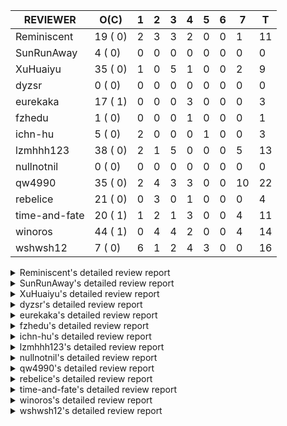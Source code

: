 |   REVIEWER    |  O(C)   | 1 | 2 | 3 | 4 | 5 | 6 | 7  | T  |
|---------------|---------|---|---|---|---|---|---|----|----|
| Reminiscent   | 19 ( 0) | 2 | 3 | 3 | 2 | 0 | 0 |  1 | 11 |
| SunRunAway    |  4 ( 0) | 0 | 0 | 0 | 0 | 0 | 0 |  0 |  0 |
| XuHuaiyu      | 35 ( 0) | 1 | 0 | 5 | 1 | 0 | 0 |  2 |  9 |
| dyzsr         |  0 ( 0) | 0 | 0 | 0 | 0 | 0 | 0 |  0 |  0 |
| eurekaka      | 17 ( 1) | 0 | 0 | 0 | 3 | 0 | 0 |  0 |  3 |
| fzhedu        |  1 ( 0) | 0 | 0 | 0 | 1 | 0 | 0 |  0 |  1 |
| ichn-hu       |  5 ( 0) | 2 | 0 | 0 | 0 | 1 | 0 |  0 |  3 |
| lzmhhh123     | 38 ( 0) | 2 | 1 | 5 | 0 | 0 | 0 |  5 | 13 |
| nullnotnil    |  0 ( 0) | 0 | 0 | 0 | 0 | 0 | 0 |  0 |  0 |
| qw4990        | 35 ( 0) | 2 | 4 | 3 | 3 | 0 | 0 | 10 | 22 |
| rebelice      | 21 ( 0) | 0 | 3 | 0 | 1 | 0 | 0 |  0 |  4 |
| time-and-fate | 20 ( 1) | 1 | 2 | 1 | 3 | 0 | 0 |  4 | 11 |
| winoros       | 44 ( 1) | 0 | 4 | 4 | 2 | 0 | 0 |  4 | 14 |
| wshwsh12      |  7 ( 0) | 6 | 1 | 2 | 4 | 3 | 0 |  0 | 16 |


<details> 
  <summary>Reminiscent's detailed review report</summary> 

## To Be Reviewed

|    REPO    |                                                                          PR                                                                           | C | LASTED |
|------------|-------------------------------------------------------------------------------------------------------------------------------------------------------|---|--------|
| tidb/26261 | [util/ranger: fix wrong range calculation of prefix index when appending ranges to point ranges (#26066)](https://github.com/pingcap/tidb/pull/26261) |   | 35d21h |
| tidb/26474 | [planner: fix the unstable unit test TestTableFromMeta (#26463)](https://github.com/pingcap/tidb/pull/26474)                                          |   | 28d16h |
| tidb/26475 | [planner: fix the unstable unit test TestTableFromMeta (#26463)](https://github.com/pingcap/tidb/pull/26475)                                          |   | 28d16h |
| tidb/26476 | [planner: fix the unstable unit test TestTableFromMeta (#26463)](https://github.com/pingcap/tidb/pull/26476)                                          |   | 28d16h |
| tidb/26491 | [planner: fix the unstable test TestOrderedResultModeOnOtherOperators (#26481)](https://github.com/pingcap/tidb/pull/26491)                           |   | 27d23h |
| tidb/26492 | [planner: fix the unstable test TestOrderedResultModeOnOtherOperators (#26481)](https://github.com/pingcap/tidb/pull/26492)                           |   | 27d23h |
| tidb/26493 | [planner: fix the unstable test TestOrderedResultModeOnOtherOperators (#26481)](https://github.com/pingcap/tidb/pull/26493)                           |   | 27d23h |
| tidb/26498 | [planner: fix the unstable unit test `TestAnalyzeIncremental` (#26460)](https://github.com/pingcap/tidb/pull/26498)                                   |   | 27d20h |
| tidb/26499 | [planner: fix the unstable unit test `TestAnalyzeIncremental` (#26460)](https://github.com/pingcap/tidb/pull/26499)                                   |   | 27d20h |
| tidb/26501 | [planner: fix the unstable unit test `TestAnalyzeIncremental` (#26460)](https://github.com/pingcap/tidb/pull/26501)                                   |   | 27d19h |
| tidb/26503 | [planner: fix goroutine leak problem in some unit tests (#26500)](https://github.com/pingcap/tidb/pull/26503)                                         |   | 27d19h |
| tidb/26733 | [statistics: fix the fomula for checking outdated stats (#26728)](https://github.com/pingcap/tidb/pull/26733)                                         |   | 21d11h |
| tidb/26734 | [statistics: fix the fomula for checking outdated stats (#26728)](https://github.com/pingcap/tidb/pull/26734)                                         |   | 21d11h |
| tidb/26735 | [statistics: fix the fomula for checking outdated stats (#26728)](https://github.com/pingcap/tidb/pull/26735)                                         |   | 21d11h |
| tidb/26851 | [planner: fix the unstable test case TestAnalyzeIncremental (#26848)](https://github.com/pingcap/tidb/pull/26851)                                     |   | 16d15h |
| tidb/26852 | [planner: fix the unstable test case TestAnalyzeIncremental (#26848)](https://github.com/pingcap/tidb/pull/26852)                                     |   | 16d15h |
| tidb/26893 | [executor: fix several analyze related unstable tests (#26875)](https://github.com/pingcap/tidb/pull/26893)                                           |   | 15d18h |
| tidb/26911 | [planner: fix the issue that UnionScan returns wrong results in dynamic mode (#26876)](https://github.com/pingcap/tidb/pull/26911)                    |   | 14d23h |
| tidb/26912 | [planner: fix the issue that UnionScan returns wrong results in dynamic mode (#26876)](https://github.com/pingcap/tidb/pull/26912)                    |   | 14d22h |


## Reviewed in Last 7 Days

|    REPO    |                                                                 PR                                                                 | C | D |   R    |
|------------|------------------------------------------------------------------------------------------------------------------------------------|---|---|--------|
| docs/6184  | [Updated sql-plan-management.md](https://github.com/pingcap/docs/pull/6184)                                                        |   | 1 | 1d22h  |
| tidb/27277 | [planner/cascades: migrate test-infra to testify ](https://github.com/pingcap/tidb/pull/27277)                                     |   | 1 | 2d6h   |
| tidb/27335 | [planner: fix some unstable prepare-cache test cases](https://github.com/pingcap/tidb/pull/27335)                                  |   | 2 | 0h     |
| tidb/27329 | [planner: fix two test cases that use the wrong collation name](https://github.com/pingcap/tidb/pull/27329)                        |   | 2 | 0h     |
| docs/6146  | [update doc for SPM](https://github.com/pingcap/docs/pull/6146)                                                                    |   | 2 | 6d20h  |
| tidb/27289 | [planner: fix the problem of using `enum like 'x%'` to build the wrong range (#27267)](https://github.com/pingcap/tidb/pull/27289) |   | 3 | 0h     |
| tidb/27252 | [planner: fix error when window function is used in view definition (#25930)](https://github.com/pingcap/tidb/pull/27252)          |   | 3 | 21h    |
| tidb/27267 | [planner: fix the problem of using `enum like 'x%'` to build the wrong range](https://github.com/pingcap/tidb/pull/27267)          |   | 3 | 8h     |
| tidb/27221 | [util/ranger: test data is setup/teardown logic](https://github.com/pingcap/tidb/pull/27221)                                       |   | 4 | 2d0h   |
| tidb/27099 | [planner: support expression index for view](https://github.com/pingcap/tidb/pull/27099)                                           |   | 4 | 5d1h   |
| tidb/25930 | [planner: fix error when window function is used in view definition](https://github.com/pingcap/tidb/pull/25930)                   |   | 7 | 39d16h |


</details> 


<details> 
  <summary>SunRunAway's detailed review report</summary> 

## To Be Reviewed

|    REPO    |                                                       PR                                                       | C | LASTED  |
|------------|----------------------------------------------------------------------------------------------------------------|---|---------|
| tidb/19807 | [executor: parallel evaluation for hash aggregate distinct](https://github.com/pingcap/tidb/pull/19807)        |   | 349d10h |
| tidb/21834 | [planner: enhanced index range calculation plan](https://github.com/pingcap/tidb/pull/21834)                   |   | 246d18h |
| tidb/21956 | [planner/preprocessor: disallow into-outfile clause in some place](https://github.com/pingcap/tidb/pull/21956) |   | 239d23h |
| tidb/25385 | [executor: global kill 32bits (local connID part)](https://github.com/pingcap/tidb/pull/25385)                 |   | 67d10h  |


## Reviewed in Last 7 Days

| REPO | PR | C | D | R |
|------|----|---|---|---|


</details> 


<details> 
  <summary>XuHuaiyu's detailed review report</summary> 

## To Be Reviewed

|     REPO     |                                                                                          PR                                                                                          | C | LASTED  |
|--------------|--------------------------------------------------------------------------------------------------------------------------------------------------------------------------------------|---|---------|
| docs-cn/5561 | [Add sql optimization-related docs to toc](https://github.com/pingcap/docs-cn/pull/5561)                                                                                             |   | 178d15h |
| docs-cn/6716 | [sysvar: add doc for tidb-restricted-read-only](https://github.com/pingcap/docs-cn/pull/6716)                                                                                        |   | 28d18h  |
| tidb/21401   | [expression: incompatibility with MySQL for ADDTIME()](https://github.com/pingcap/tidb/pull/21401)                                                                                   |   | 262d11h |
| docs-cn/6757 | [Remove two deprecated flags](https://github.com/pingcap/docs-cn/pull/6757)                                                                                                          |   | 21d19h  |
| tidb/26364   | [planner: unify the terms NDV and cardinality in the optimizer (#26345)](https://github.com/pingcap/tidb/pull/26364)                                                                 |   | 30d22h  |
| tidb/26566   | [expression, executor: fix type infer for greatest/leastest(datetime) (#26533)](https://github.com/pingcap/tidb/pull/26566)                                                          |   | 24d17h  |
| tidb/26671   | [expression: Fix wrong charset and collation for case when function (#26663)](https://github.com/pingcap/tidb/pull/26671)                                                            |   | 23d10h  |
| tidb/26672   | [expression: Fix wrong charset and collation for case when function (#26663)](https://github.com/pingcap/tidb/pull/26672)                                                            |   | 23d10h  |
| tidb/26673   | [expression: Fix wrong charset and collation for case when function (#26663)](https://github.com/pingcap/tidb/pull/26673)                                                            |   | 23d10h  |
| tidb/26707   | [statistics: trigger auto-analyze based on histogram row count (#24382)](https://github.com/pingcap/tidb/pull/26707)                                                                 |   | 22d16h  |
| tidb/26724   | [expression: fix float64 overflow check in plus/minus real function (#24179)](https://github.com/pingcap/tidb/pull/26724)                                                            |   | 21d18h  |
| tidb/26725   | [expression: fix float64 overflow check in plus/minus real function (#24179)](https://github.com/pingcap/tidb/pull/26725)                                                            |   | 21d18h  |
| tidb/26893   | [executor: fix several analyze related unstable tests (#26875)](https://github.com/pingcap/tidb/pull/26893)                                                                          |   | 15d18h  |
| tidb/26911   | [planner: fix the issue that UnionScan returns wrong results in dynamic mode (#26876)](https://github.com/pingcap/tidb/pull/26911)                                                   |   | 14d23h  |
| tidb/26912   | [planner: fix the issue that UnionScan returns wrong results in dynamic mode (#26876)](https://github.com/pingcap/tidb/pull/26912)                                                   |   | 14d22h  |
| tidb/26925   | [expression: Push down ADDDATE(), DATE_ADD() on String, Real types (#26441)](https://github.com/pingcap/tidb/pull/26925)                                                             |   | 14d18h  |
| tidb/26961   | [expression: Add missing pbcode for functions `InetAton/InetNtoa/Inet6Aton/Inet6Ntoa/IsIPv4/IsIPv4Compat/IsIPv4Mapped/IsIPv6`. (#26939)](https://github.com/pingcap/tidb/pull/26961) |   | 13d18h  |
| tidb/26995   | [expression/expression: add pushdown functions (#26786)](https://github.com/pingcap/tidb/pull/26995)                                                                                 |   | 11d12h  |
| tidb/27080   | [executor: change the time record way of IndexLookUp executor](https://github.com/pingcap/tidb/pull/27080)                                                                           |   | 9d15h   |
| tidb/27110   | [executor: fix unexpected behavior when casting invalid string to date (#26784)](https://github.com/pingcap/tidb/pull/27110)                                                         |   | 8d18h   |
| tidb/27112   | [executor: fix unexpected behavior when casting invalid string to date (#26784)](https://github.com/pingcap/tidb/pull/27112)                                                         |   | 8d18h   |
| tidb/27128   | [expression: round function for int should use round half up rule](https://github.com/pingcap/tidb/pull/27128)                                                                       |   | 8d13h   |
| tidb/27195   | [expression: do not derive filters containing null sensitive functions from outer join (#27067)](https://github.com/pingcap/tidb/pull/27195)                                         |   | 6d19h   |
| tidb/27254   | [planner: fix expression rewrite makes between expr infers wrong collation.](https://github.com/pingcap/tidb/pull/27254)                                                             |   | 3d16h   |
| tidb/27258   | [planner: fix wrong selection push down when having above agg (#27021)](https://github.com/pingcap/tidb/pull/27258)                                                                  |   | 3d13h   |
| tidb/27282   | [planner: add missing column for Apply convert to Join (#27246)](https://github.com/pingcap/tidb/pull/27282)                                                                         |   | 2d22h   |
| tidb/27283   | [planner: add missing column for Apply convert to Join (#27246)](https://github.com/pingcap/tidb/pull/27283)                                                                         |   | 2d22h   |
| tidb/27284   | [planner: add missing column for Apply convert to Join (#27246)](https://github.com/pingcap/tidb/pull/27284)                                                                         |   | 2d22h   |
| tidb/27293   | [planner: generate tableDual when partition pruning failed (#26894)](https://github.com/pingcap/tidb/pull/27293)                                                                     |   | 2d19h   |
| tidb/27315   | [go.mod: update parser to fix the parse error for subquery (#25647)](https://github.com/pingcap/tidb/pull/27315)                                                                     |   | 2d13h   |
| tidb/27368   | [expression: fix extract bug when argument is a negative duration (#27318)](https://github.com/pingcap/tidb/pull/27368)                                                              |   | 20h     |
| tidb/27378   | [distsql: fix goroutine/memory leak for streaming when query is cancelled (#27354)](https://github.com/pingcap/tidb/pull/27378)                                                      |   | 18h     |
| tidb/27379   | [distsql: fix goroutine/memory leak for streaming when query is cancelled (#27354)](https://github.com/pingcap/tidb/pull/27379)                                                      |   | 18h     |
| tidb/27380   | [distsql: fix goroutine/memory leak for streaming when query is cancelled (#27354)](https://github.com/pingcap/tidb/pull/27380)                                                      |   | 18h     |
| tidb/27381   | [distsql: fix goroutine/memory leak for streaming when query is cancelled (#27354)](https://github.com/pingcap/tidb/pull/27381)                                                      |   | 18h     |


## Reviewed in Last 7 Days

|       REPO        |                                                            PR                                                             | C | D |   R    |
|-------------------|---------------------------------------------------------------------------------------------------------------------------|---|---|--------|
| tidb/27354        | [distsql: fix goroutine/memory leak for streaming when query is cancelled](https://github.com/pingcap/tidb/pull/27354)    |   | 1 | 14h    |
| tidb/27285        | [planner: add missing column for Apply convert to Join (#27246)](https://github.com/pingcap/tidb/pull/27285)              |   | 3 | 4h     |
| tidb/27252        | [planner: fix error when window function is used in view definition (#25930)](https://github.com/pingcap/tidb/pull/27252) |   | 3 | 22h    |
| tidb/27136        | [executor: fix wrong logic of pipelined window function (#26974)](https://github.com/pingcap/tidb/pull/27136)             |   | 3 | 5d1h   |
| tidb/27137        | [executor: fix wrong logic of pipelined window function (#26974)](https://github.com/pingcap/tidb/pull/27137)             |   | 3 | 5d1h   |
| tidb/27246        | [planner: add missing column for Apply convert to Join](https://github.com/pingcap/tidb/pull/27246)                       |   | 3 | 19h    |
| tidb/25930        | [planner: fix error when window function is used in view definition](https://github.com/pingcap/tidb/pull/25930)          |   | 4 | 42d16h |
| tidb-dev-guide/76 | [understanding-tidb: restructure toc](https://github.com/pingcap/tidb-dev-guide/pull/76)                                  |   | 7 | 2d18h  |
| docs-cn/6819      | [Add information of hashAgg for memory control](https://github.com/pingcap/docs-cn/pull/6819)                             |   | 7 | 7d0h   |


</details> 


<details> 
  <summary>dyzsr's detailed review report</summary> 

## To Be Reviewed

| REPO | PR | C | LASTED |
|------|----|---|--------|


## Reviewed in Last 7 Days

| REPO | PR | C | D | R |
|------|----|---|---|---|


</details> 


<details> 
  <summary>eurekaka's detailed review report</summary> 

## To Be Reviewed

|    REPO    |                                                                         PR                                                                         | C | LASTED  |
|------------|----------------------------------------------------------------------------------------------------------------------------------------------------|---|---------|
| tidb/22416 | [core: fix subQuery at projection in only_full_group](https://github.com/pingcap/tidb/pull/22416)                                                  | Y | 215d11h |
| tidb/23316 | [planner: Fix rebuild range for prepared plan](https://github.com/pingcap/tidb/pull/23316)                                                         |   | 157d17h |
| tidb/23373 | [executor: fix get var expr when session var is hex literal (#23241)](https://github.com/pingcap/tidb/pull/23373)                                  |   | 155d19h |
| tidb/24061 | [statistics: fix some potential panic in statistics (#23988)](https://github.com/pingcap/tidb/pull/24061)                                          |   | 126d12h |
| tidb/24556 | [planner: add MergeAdjacentWindow rule for cascades](https://github.com/pingcap/tidb/pull/24556)                                                   |   | 100d10h |
| tidb/25845 | [planner,executor: fix 'select ...(join on partition table) for update' panic (#21148)](https://github.com/pingcap/tidb/pull/25845)                |   | 50d19h  |
| tidb/26098 | [executor, planner: add support for SQL_CALC_FOUND_ROWS](https://github.com/pingcap/tidb/pull/26098)                                               |   | 40d23h  |
| tidb/26658 | [planner: fix CTE bug when MergeJoin is used (#25514)](https://github.com/pingcap/tidb/pull/26658)                                                 |   | 23d15h  |
| tidb/26734 | [statistics: fix the fomula for checking outdated stats (#26728)](https://github.com/pingcap/tidb/pull/26734)                                      |   | 21d11h  |
| tidb/26963 | [ddl: tidb panic while query hash partition table with is null condition (#23849)](https://github.com/pingcap/tidb/pull/26963)                     |   | 13d16h  |
| tidb/27099 | [planner: support expression index for view](https://github.com/pingcap/tidb/pull/27099)                                                           |   | 8d19h   |
| tidb/27254 | [planner: fix expression rewrite makes between expr infers wrong collation.](https://github.com/pingcap/tidb/pull/27254)                           |   | 3d16h   |
| tidb/27299 | [statistics: fix "data too long" error when dumping stats from table with new collation data (#27033)](https://github.com/pingcap/tidb/pull/27299) |   | 2d18h   |
| tidb/27300 | [statistics: fix "data too long" error when dumping stats from table with new collation data (#27033)](https://github.com/pingcap/tidb/pull/27300) |   | 2d18h   |
| tidb/27301 | [statistics: fix "data too long" error when dumping stats from table with new collation data (#27033)](https://github.com/pingcap/tidb/pull/27301) |   | 2d18h   |
| tidb/27302 | [statistics: fix "data too long" error when dumping stats from table with new collation data (#27033)](https://github.com/pingcap/tidb/pull/27302) |   | 2d18h   |
| tidb/27308 | [statistics: fix a error check to prevent nil dereference (#27295)](https://github.com/pingcap/tidb/pull/27308)                                    |   | 2d17h   |


## Reviewed in Last 7 Days

|        REPO         |                                                                    PR                                                                     | C | D |   R   |
|---------------------|-------------------------------------------------------------------------------------------------------------------------------------------|---|---|-------|
| tidb/27033          | [statistics: fix "data too long" error when dumping stats from table with new collation data](https://github.com/pingcap/tidb/pull/27033) |   | 4 | 6d22h |
| docs-cn/6866        | [spm: add upgrade checklist for SPM](https://github.com/pingcap/docs-cn/pull/6866)                                                        |   | 4 | 3h    |
| automated-tests/808 | [add more concurrent test cases for SPM](https://github.com/pingcap/automated-tests/pull/808)                                             |   | 4 | 5d20h |


</details> 


<details> 
  <summary>fzhedu's detailed review report</summary> 

## To Be Reviewed

|    REPO    |                                           PR                                           | C | LASTED |
|------------|----------------------------------------------------------------------------------------|---|--------|
| tidb/27029 | [planner: add projection pushdown to tikv](https://github.com/pingcap/tidb/pull/27029) |   | 10d16h |


## Reviewed in Last 7 Days

|   REPO    |                                                    PR                                                    | C | D | R  |
|-----------|----------------------------------------------------------------------------------------------------------|---|---|----|
| tics/2695 | [Fix bug that try to use collator to sort on constant column](https://github.com/pingcap/tics/pull/2695) |   | 4 | 0h |


</details> 


<details> 
  <summary>ichn-hu's detailed review report</summary> 

## To Be Reviewed

|    REPO    |                                                           PR                                                           | C | LASTED  |
|------------|------------------------------------------------------------------------------------------------------------------------|---|---------|
| tidb/20903 | [planner: fix confused and unnecessary double-projection in plans.](https://github.com/pingcap/tidb/pull/20903)        |   | 286d17h |
| tidb/22631 | [executor: refine window processor](https://github.com/pingcap/tidb/pull/22631)                                        |   | 200d22h |
| tidb/26000 | [expression: fix incompatible last_day func behavior in sql mode (#25953)](https://github.com/pingcap/tidb/pull/26000) |   | 44d15h  |
| tidb/27119 | [executor: fix json_objectagg() on varbinary type](https://github.com/pingcap/tidb/pull/27119)                         |   | 8d16h   |
| tidb/27122 | [expression: Fix wrong way to check for overflow](https://github.com/pingcap/tidb/pull/27122)                          |   | 8d14h   |


## Reviewed in Last 7 Days

|    REPO    |                                                  PR                                                   | C | D |  R   |
|------------|-------------------------------------------------------------------------------------------------------|---|---|------|
| tidb/27244 | [expression: fix wrong result for date add sub](https://github.com/pingcap/tidb/pull/27244)           |   | 1 | 3d2h |
| tidb/27360 | [expression: support pushing function `ROUND` to TiFlash](https://github.com/pingcap/tidb/pull/27360) |   | 1 | 5h   |
| tidb/27226 | [server: replace `ioutil.TempDir` by `os.MkdirTemp`](https://github.com/pingcap/tidb/pull/27226)      |   | 5 | 10h  |


</details> 


<details> 
  <summary>lzmhhh123's detailed review report</summary> 

## To Be Reviewed

|     REPO     |                                                                                          PR                                                                                          | C | LASTED  |
|--------------|--------------------------------------------------------------------------------------------------------------------------------------------------------------------------------------|---|---------|
| tidb/22631   | [executor: refine window processor](https://github.com/pingcap/tidb/pull/22631)                                                                                                      |   | 200d22h |
| docs-cn/6861 | [Add description about table name/alias specifying for read_from_storage hint](https://github.com/pingcap/docs-cn/pull/6861)                                                         |   | 6d13h   |
| docs/6164    | [Add description about table name/alias specifying for read_from_storage hint](https://github.com/pingcap/docs/pull/6164)                                                            |   | 6d13h   |
| tikv/10616   | [copr: fix Max/Min bug when comparing signed and unsigned int64 (#10167)](https://github.com/tikv/tikv/pull/10616)                                                                   |   | 27d21h  |
| tidb/24778   | [expression: Push down group concat to TiFlash](https://github.com/pingcap/tidb/pull/24778)                                                                                          |   | 91d22h  |
| tikv/10617   | [copr: fix Max/Min bug when comparing signed and unsigned int64 (#10167)](https://github.com/tikv/tikv/pull/10617)                                                                   |   | 27d21h  |
| tidb/26005   | [expression: fix cast string like '.1a1' to decimal has no warnings information](https://github.com/pingcap/tidb/pull/26005)                                                         |   | 44d13h  |
| tidb/26152   | [types: year function can't handle some date string](https://github.com/pingcap/tidb/pull/26152)                                                                                     |   | 38d14h  |
| tidb/26343   | [metrics: fix copr-cache metrics (#26339)](https://github.com/pingcap/tidb/pull/26343)                                                                                               |   | 31d17h  |
| tidb/26455   | [util: fix range building for binary literal (#23699)](https://github.com/pingcap/tidb/pull/26455)                                                                                   |   | 28d20h  |
| tidb/26501   | [planner: fix the unstable unit test `TestAnalyzeIncremental` (#26460)](https://github.com/pingcap/tidb/pull/26501)                                                                  |   | 27d19h  |
| tidb/26673   | [expression: Fix wrong charset and collation for case when function (#26663)](https://github.com/pingcap/tidb/pull/26673)                                                            |   | 23d10h  |
| tidb/26724   | [expression: fix float64 overflow check in plus/minus real function (#24179)](https://github.com/pingcap/tidb/pull/26724)                                                            |   | 21d18h  |
| tidb/26725   | [expression: fix float64 overflow check in plus/minus real function (#24179)](https://github.com/pingcap/tidb/pull/26725)                                                            |   | 21d18h  |
| tidb/26735   | [statistics: fix the fomula for checking outdated stats (#26728)](https://github.com/pingcap/tidb/pull/26735)                                                                        |   | 21d11h  |
| tidb/26852   | [planner: fix the unstable test case TestAnalyzeIncremental (#26848)](https://github.com/pingcap/tidb/pull/26852)                                                                    |   | 16d15h  |
| tidb/26888   | [types: fix inaccurate return type of plus between bit and int](https://github.com/pingcap/tidb/pull/26888)                                                                          |   | 15d19h  |
| tidb/26904   | [executor: make NO_ZERO_IN_DATE affect the default values (#26828)](https://github.com/pingcap/tidb/pull/26904)                                                                      |   | 15d6h   |
| tidb/26918   | [expression: Support mathematical functions pushdown to tiflash (#25596)](https://github.com/pingcap/tidb/pull/26918)                                                                |   | 14d19h  |
| tidb/26919   | [expression: Support mathematical functions pushdown to tiflash (#25596)](https://github.com/pingcap/tidb/pull/26919)                                                                |   | 14d19h  |
| tidb/26924   | [expression: Push down ADDDATE(), DATE_ADD() on String, Real types (#26441)](https://github.com/pingcap/tidb/pull/26924)                                                             |   | 14d18h  |
| tidb/26960   | [expression: Add missing pbcode for functions `InetAton/InetNtoa/Inet6Aton/Inet6Ntoa/IsIPv4/IsIPv4Compat/IsIPv4Mapped/IsIPv6`. (#26939)](https://github.com/pingcap/tidb/pull/26960) |   | 13d18h  |
| tidb/26967   | [planner: add missing distinct flag for Apply convert to join (#26959)](https://github.com/pingcap/tidb/pull/26967)                                                                  |   | 13d15h  |
| tidb/26968   | [planner: add missing distinct flag for Apply convert to join (#26959)](https://github.com/pingcap/tidb/pull/26968)                                                                  |   | 13d15h  |
| tidb/26969   | [planner: add missing distinct flag for Apply convert to join (#26959)](https://github.com/pingcap/tidb/pull/26969)                                                                  |   | 13d15h  |
| tidb/27022   | [planner: fix column count mismatch error when push down Agg to UnionExec.](https://github.com/pingcap/tidb/pull/27022)                                                              |   | 10d18h  |
| tidb/27062   | [planner: fix bug when unfolding wildcard in view definiton (#25226)](https://github.com/pingcap/tidb/pull/27062)                                                                    |   | 9d19h   |
| tidb/27063   | [planner: fix bug when unfolding wildcard in view definiton (#25226)](https://github.com/pingcap/tidb/pull/27063)                                                                    |   | 9d19h   |
| tidb/27110   | [executor: fix unexpected behavior when casting invalid string to date (#26784)](https://github.com/pingcap/tidb/pull/27110)                                                         |   | 8d18h   |
| tidb/27194   | [expression: do not derive filters containing null sensitive functions from outer join (#27067)](https://github.com/pingcap/tidb/pull/27194)                                         |   | 6d19h   |
| tidb/27212   | [planner: fix wrong charset about union result of date type and int](https://github.com/pingcap/tidb/pull/27212)                                                                     |   | 6d14h   |
| tidb/27258   | [planner: fix wrong selection push down when having above agg (#27021)](https://github.com/pingcap/tidb/pull/27258)                                                                  |   | 3d13h   |
| tidb/27282   | [planner: add missing column for Apply convert to Join (#27246)](https://github.com/pingcap/tidb/pull/27282)                                                                         |   | 2d22h   |
| tidb/27283   | [planner: add missing column for Apply convert to Join (#27246)](https://github.com/pingcap/tidb/pull/27283)                                                                         |   | 2d22h   |
| tidb/27284   | [planner: add missing column for Apply convert to Join (#27246)](https://github.com/pingcap/tidb/pull/27284)                                                                         |   | 2d22h   |
| tidb/27301   | [statistics: fix "data too long" error when dumping stats from table with new collation data (#27033)](https://github.com/pingcap/tidb/pull/27301)                                   |   | 2d18h   |
| tidb/27316   | [go.mod: update parser to fix the parse error for subquery (#25647)](https://github.com/pingcap/tidb/pull/27316)                                                                     |   | 2d13h   |
| tidb/27367   | [expression: fix extract bug when argument is a negative duration (#27318)](https://github.com/pingcap/tidb/pull/27367)                                                              |   | 20h     |


## Reviewed in Last 7 Days

|    REPO     |                                                                            PR                                                                             | C | D |  R   |
|-------------|-----------------------------------------------------------------------------------------------------------------------------------------------------------|---|---|------|
| tidb/27382  | [*: update parser to fix IT](https://github.com/pingcap/tidb/pull/27382)                                                                                  |   | 1 | 2h   |
| parser/1317 | [fix select field again](https://github.com/pingcap/parser/pull/1317)                                                                                     |   | 1 | 0h   |
| parser/1311 | [fix sel field](https://github.com/pingcap/parser/pull/1311)                                                                                              |   | 2 | 0h   |
| tidb/27317  | [go.mod: update parser to fix the parse error for subquery (#25647)](https://github.com/pingcap/tidb/pull/27317)                                          |   | 3 | 1h   |
| tidb/27285  | [planner: add missing column for Apply convert to Join (#27246)](https://github.com/pingcap/tidb/pull/27285)                                              |   | 3 | 4h   |
| tidb/27136  | [executor: fix wrong logic of pipelined window function (#26974)](https://github.com/pingcap/tidb/pull/27136)                                             |   | 3 | 5d1h |
| tidb/27137  | [executor: fix wrong logic of pipelined window function (#26974)](https://github.com/pingcap/tidb/pull/27137)                                             |   | 3 | 5d1h |
| tidb/27246  | [planner: add missing column for Apply convert to Join](https://github.com/pingcap/tidb/pull/27246)                                                       |   | 3 | 19h  |
| tidb/27204  | [planner: Fix the problem that `PlanBuilder.buildWindowFunctions` may change sub operator's schema. (#27176)](https://github.com/pingcap/tidb/pull/27204) |   | 7 | 0h   |
| tidb/27203  | [planner: Fix the problem that `PlanBuilder.buildWindowFunctions` may change sub operator's schema. (#27176)](https://github.com/pingcap/tidb/pull/27203) |   | 7 | 0h   |
| tidb/27202  | [planner: Fix the problem that `PlanBuilder.buildWindowFunctions` may change sub operator's schema. (#27176)](https://github.com/pingcap/tidb/pull/27202) |   | 7 | 0h   |
| tidb/27201  | [planner: Fix the problem that `PlanBuilder.buildWindowFunctions` may change sub operator's schema. (#27176)](https://github.com/pingcap/tidb/pull/27201) |   | 7 | 0h   |
| tidb/27176  | [planner: Fix the problem that `PlanBuilder.buildWindowFunctions` may change sub operator's schema.](https://github.com/pingcap/tidb/pull/27176)          |   | 7 | 11h  |


</details> 


<details> 
  <summary>nullnotnil's detailed review report</summary> 

## To Be Reviewed

| REPO | PR | C | LASTED |
|------|----|---|--------|


## Reviewed in Last 7 Days

| REPO | PR | C | D | R |
|------|----|---|---|---|


</details> 


<details> 
  <summary>qw4990's detailed review report</summary> 

## To Be Reviewed

|     REPO     |                                                                          PR                                                                           | C | LASTED  |
|--------------|-------------------------------------------------------------------------------------------------------------------------------------------------------|---|---------|
| tidb/21018   | [planner: don't push down null sensitive join conditions (#19620)](https://github.com/pingcap/tidb/pull/21018)                                        |   | 280d16h |
| docs-cn/5561 | [Add sql optimization-related docs to toc](https://github.com/pingcap/docs-cn/pull/5561)                                                              |   | 178d15h |
| tidb/23590   | [planner, table: optimize the list partition pruner for range query](https://github.com/pingcap/tidb/pull/23590)                                      |   | 146d16h |
| tidb/25845   | [planner,executor: fix 'select ...(join on partition table) for update' panic (#21148)](https://github.com/pingcap/tidb/pull/25845)                   |   | 50d19h  |
| tidb/26261   | [util/ranger: fix wrong range calculation of prefix index when appending ranges to point ranges (#26066)](https://github.com/pingcap/tidb/pull/26261) |   | 35d21h  |
| tidb/26323   | [planner: use multi-layer projections for subquery selection (#8190)](https://github.com/pingcap/tidb/pull/26323)                                     |   | 32d6h   |
| tidb/26493   | [planner: fix the unstable test TestOrderedResultModeOnOtherOperators (#26481)](https://github.com/pingcap/tidb/pull/26493)                           |   | 27d23h  |
| tidb/26499   | [planner: fix the unstable unit test `TestAnalyzeIncremental` (#26460)](https://github.com/pingcap/tidb/pull/26499)                                   |   | 27d20h  |
| tidb/26563   | [planner/core: fix a panic when select for update on join partition table with normal table (#26373)](https://github.com/pingcap/tidb/pull/26563)     |   | 24d17h  |
| tidb/26631   | [executor: fix table id to partition id mapping in select lock executor (#26380)](https://github.com/pingcap/tidb/pull/26631)                         |   | 23d21h  |
| tidb/26658   | [planner: fix CTE bug when MergeJoin is used (#25514)](https://github.com/pingcap/tidb/pull/26658)                                                    |   | 23d15h  |
| tidb/26672   | [expression: Fix wrong charset and collation for case when function (#26663)](https://github.com/pingcap/tidb/pull/26672)                             |   | 23d10h  |
| tidb/26702   | [variable, ddl: allow auto inc columns in generated columns and expression indexes (#23940)](https://github.com/pingcap/tidb/pull/26702)              |   | 22d17h  |
| tidb/26851   | [planner: fix the unstable test case TestAnalyzeIncremental (#26848)](https://github.com/pingcap/tidb/pull/26851)                                     |   | 16d15h  |
| tidb/26893   | [executor: fix several analyze related unstable tests (#26875)](https://github.com/pingcap/tidb/pull/26893)                                           |   | 15d18h  |
| tidb/26903   | [executor: make NO_ZERO_IN_DATE affect the default values (#26828)](https://github.com/pingcap/tidb/pull/26903)                                       |   | 15d6h   |
| tidb/26919   | [expression: Support mathematical functions pushdown to tiflash (#25596)](https://github.com/pingcap/tidb/pull/26919)                                 |   | 14d19h  |
| tidb/26927   | [expression: support date function pushed down to tiflash (#26640)](https://github.com/pingcap/tidb/pull/26927)                                       |   | 14d18h  |
| tidb/26969   | [planner: add missing distinct flag for Apply convert to join (#26959)](https://github.com/pingcap/tidb/pull/26969)                                   |   | 13d15h  |
| tidb/27006   | [excutor: fix the date precision of builtinCastDurationAsStringSig.vecEvalString (#23332)](https://github.com/pingcap/tidb/pull/27006)                |   | 10d23h  |
| tidb/27053   | [Revert "ddl: fix create partition table error under NO_UNSIGNED_SUBTRACTION" (#26935)](https://github.com/pingcap/tidb/pull/27053)                   |   | 9d22h   |
| tidb/27062   | [planner: fix bug when unfolding wildcard in view definiton (#25226)](https://github.com/pingcap/tidb/pull/27062)                                     |   | 9d19h   |
| tidb/27063   | [planner: fix bug when unfolding wildcard in view definiton (#25226)](https://github.com/pingcap/tidb/pull/27063)                                     |   | 9d19h   |
| tidb/27100   | [Revert "ddl: fix create partition table error under NO_UNSIGNED_SUBTRACTION" (#26935)](https://github.com/pingcap/tidb/pull/27100)                   |   | 8d19h   |
| tidb/27260   | [planner: do not merge the generated column stats to global stats (#27256)](https://github.com/pingcap/tidb/pull/27260)                               |   | 3d12h   |
| tidb/27293   | [planner: generate tableDual when partition pruning failed (#26894)](https://github.com/pingcap/tidb/pull/27293)                                      |   | 2d19h   |
| tidb/27300   | [statistics: fix "data too long" error when dumping stats from table with new collation data (#27033)](https://github.com/pingcap/tidb/pull/27300)    |   | 2d18h   |
| tidb/27305   | [statistics: fix a error check to prevent nil dereference (#27295)](https://github.com/pingcap/tidb/pull/27305)                                       |   | 2d17h   |
| tidb/27306   | [statistics: fix a error check to prevent nil dereference (#27295)](https://github.com/pingcap/tidb/pull/27306)                                       |   | 2d17h   |
| tidb/27308   | [statistics: fix a error check to prevent nil dereference (#27295)](https://github.com/pingcap/tidb/pull/27308)                                       |   | 2d17h   |
| tidb/27315   | [go.mod: update parser to fix the parse error for subquery (#25647)](https://github.com/pingcap/tidb/pull/27315)                                      |   | 2d13h   |
| tidb/27316   | [go.mod: update parser to fix the parse error for subquery (#25647)](https://github.com/pingcap/tidb/pull/27316)                                      |   | 2d13h   |
| tidb/27319   | [ddl: fix `DROP [GLOBAL] TEMPORARY TABLE IF EXISTS` returns error when table not exist (#27287)](https://github.com/pingcap/tidb/pull/27319)          |   | 2d12h   |
| tidb/27380   | [distsql: fix goroutine/memory leak for streaming when query is cancelled (#27354)](https://github.com/pingcap/tidb/pull/27380)                       |   | 18h     |
| tidb/27383   | [planner: fix tablesample 'order by' clause from partitioned table](https://github.com/pingcap/tidb/pull/27383)                                       |   | 17h     |


## Reviewed in Last 7 Days

|    REPO    |                                                                      PR                                                                      | C | D |   R    |
|------------|----------------------------------------------------------------------------------------------------------------------------------------------|---|---|--------|
| tidb/26892 | [executor: fix data race in tryFillViewColumnType](https://github.com/pingcap/tidb/pull/26892)                                               |   | 1 | 14d23h |
| tidb/26713 | [planner: don't change the point range when we convert the same type datum](https://github.com/pingcap/tidb/pull/26713)                      |   | 1 | 21d15h |
| tidb/27193 | [expression: do not derive filters containing null sensitive functions from outer join (#27067)](https://github.com/pingcap/tidb/pull/27193) |   | 2 | 5d0h   |
| tidb/27194 | [expression: do not derive filters containing null sensitive functions from outer join (#27067)](https://github.com/pingcap/tidb/pull/27194) |   | 2 | 5d0h   |
| tidb/27195 | [expression: do not derive filters containing null sensitive functions from outer join (#27067)](https://github.com/pingcap/tidb/pull/27195) |   | 2 | 5d0h   |
| tidb/24994 | [planner: don't extract hash keys from index join's OtherConds if inl_merge_join hint exists](https://github.com/pingcap/tidb/pull/24994)    |   | 2 | 78d17h |
| tidb/27295 | [statistics: fix a error check to prevent nil dereference](https://github.com/pingcap/tidb/pull/27295)                                       |   | 3 | 1h     |
| docs/6159  | [Introduced 2 new variables](https://github.com/pingcap/docs/pull/6159)                                                                      |   | 3 | 4d1h   |
| tidb/27289 | [planner: fix the problem of using `enum like 'x%'` to build the wrong range (#27267)](https://github.com/pingcap/tidb/pull/27289)           |   | 3 | 0h     |
| tidb/27267 | [planner: fix the problem of using `enum like 'x%'` to build the wrong range](https://github.com/pingcap/tidb/pull/27267)                    |   | 4 | 6h     |
| tidb/27109 | [domain: call the cancel function of bind owner only once](https://github.com/pingcap/tidb/pull/27109)                                       |   | 4 | 4d22h  |
| tidb/27215 | [expression: make count distinct multi column aware of new collation (#27111)](https://github.com/pingcap/tidb/pull/27215)                   |   | 4 | 2d14h  |
| tidb/26735 | [statistics: fix the fomula for checking outdated stats (#26728)](https://github.com/pingcap/tidb/pull/26735)                                |   | 7 | 14d18h |
| tidb/26708 | [statistics: trigger auto-analyze based on histogram row count (#24382)](https://github.com/pingcap/tidb/pull/26708)                         |   | 7 | 15d22h |
| tidb/26707 | [statistics: trigger auto-analyze based on histogram row count (#24382)](https://github.com/pingcap/tidb/pull/26707)                         |   | 7 | 15d22h |
| tidb/26734 | [statistics: fix the fomula for checking outdated stats (#26728)](https://github.com/pingcap/tidb/pull/26734)                                |   | 7 | 14d18h |
| tidb/26733 | [statistics: fix the fomula for checking outdated stats (#26728)](https://github.com/pingcap/tidb/pull/26733)                                |   | 7 | 14d18h |
| tidb/26706 | [statistics: trigger auto-analyze based on histogram row count (#24382)](https://github.com/pingcap/tidb/pull/26706)                         |   | 7 | 15d22h |
| tidb/27111 | [expression: make count distinct multi column aware of new collation](https://github.com/pingcap/tidb/pull/27111)                            |   | 7 | 1d22h  |
| tidb/27067 | [expression: do not derive filters containing null sensitive functions from outer join](https://github.com/pingcap/tidb/pull/27067)          |   | 7 | 2d19h  |
| tidb/27165 | [planner: prune hash partition should consider unsigned flag (#27098)](https://github.com/pingcap/tidb/pull/27165)                           |   | 7 | 14h    |
| tidb/27164 | [planner: prune hash partition should consider unsigned flag (#27098)](https://github.com/pingcap/tidb/pull/27164)                           |   | 7 | 14h    |


</details> 


<details> 
  <summary>rebelice's detailed review report</summary> 

## To Be Reviewed

|     REPO     |                                                                 PR                                                                  | C | LASTED  |
|--------------|-------------------------------------------------------------------------------------------------------------------------------------|---|---------|
| docs/5185    | [sql-statements, information-schema: add `END_TIME` field for table `ANALYZE_STATUS`](https://github.com/pingcap/docs/pull/5185)    |   | 140d17h |
| docs-cn/5916 | [sql-statements, information-schema: add `END_TIME` field for table `ANALYZE_STATUS`](https://github.com/pingcap/docs-cn/pull/5916) |   | 140d17h |
| tidb/24033   | [statistics: fix some unstable tests in global stats (#23502)](https://github.com/pingcap/tidb/pull/24033)                          |   | 127d9h  |
| tidb/24374   | [planner: filter conflict read_from_storage hints (#24313)](https://github.com/pingcap/tidb/pull/24374)                             |   | 112d19h |
| tidb/24669   | [planner: fix "order by + num " can use a column not in select fields](https://github.com/pingcap/tidb/pull/24669)                  |   | 97d16h  |
| tidb/26364   | [planner: unify the terms NDV and cardinality in the optimizer (#26345)](https://github.com/pingcap/tidb/pull/26364)                |   | 30d22h  |
| tidb/26474   | [planner: fix the unstable unit test TestTableFromMeta (#26463)](https://github.com/pingcap/tidb/pull/26474)                        |   | 28d16h  |
| tidb/26475   | [planner: fix the unstable unit test TestTableFromMeta (#26463)](https://github.com/pingcap/tidb/pull/26475)                        |   | 28d16h  |
| tidb/26476   | [planner: fix the unstable unit test TestTableFromMeta (#26463)](https://github.com/pingcap/tidb/pull/26476)                        |   | 28d16h  |
| tidb/26491   | [planner: fix the unstable test TestOrderedResultModeOnOtherOperators (#26481)](https://github.com/pingcap/tidb/pull/26491)         |   | 27d23h  |
| tidb/26492   | [planner: fix the unstable test TestOrderedResultModeOnOtherOperators (#26481)](https://github.com/pingcap/tidb/pull/26492)         |   | 27d23h  |
| tidb/26493   | [planner: fix the unstable test TestOrderedResultModeOnOtherOperators (#26481)](https://github.com/pingcap/tidb/pull/26493)         |   | 27d23h  |
| tidb/26498   | [planner: fix the unstable unit test `TestAnalyzeIncremental` (#26460)](https://github.com/pingcap/tidb/pull/26498)                 |   | 27d20h  |
| tidb/26499   | [planner: fix the unstable unit test `TestAnalyzeIncremental` (#26460)](https://github.com/pingcap/tidb/pull/26499)                 |   | 27d20h  |
| tidb/26501   | [planner: fix the unstable unit test `TestAnalyzeIncremental` (#26460)](https://github.com/pingcap/tidb/pull/26501)                 |   | 27d19h  |
| tidb/26505   | [planner: fix goroutine leak problem in some unit tests (#26500)](https://github.com/pingcap/tidb/pull/26505)                       |   | 27d19h  |
| tidb/26851   | [planner: fix the unstable test case TestAnalyzeIncremental (#26848)](https://github.com/pingcap/tidb/pull/26851)                   |   | 16d15h  |
| tidb/26852   | [planner: fix the unstable test case TestAnalyzeIncremental (#26848)](https://github.com/pingcap/tidb/pull/26852)                   |   | 16d15h  |
| tidb/26911   | [planner: fix the issue that UnionScan returns wrong results in dynamic mode (#26876)](https://github.com/pingcap/tidb/pull/26911)  |   | 14d23h  |
| tidb/26912   | [planner: fix the issue that UnionScan returns wrong results in dynamic mode (#26876)](https://github.com/pingcap/tidb/pull/26912)  |   | 14d22h  |
| tidb/26963   | [ddl: tidb panic while query hash partition table with is null condition (#23849)](https://github.com/pingcap/tidb/pull/26963)      |   | 13d16h  |


## Reviewed in Last 7 Days

|    REPO    |                                                     PR                                                      | C | D |   R   |
|------------|-------------------------------------------------------------------------------------------------------------|---|---|-------|
| tidb/27304 | [planner: query should report error when timestamp overflow](https://github.com/pingcap/tidb/pull/27304)    |   | 2 | 1d7h  |
| tidb/27335 | [planner: fix some unstable prepare-cache test cases](https://github.com/pingcap/tidb/pull/27335)           |   | 2 | 0h    |
| tidb/27329 | [planner: fix two test cases that use the wrong collation name](https://github.com/pingcap/tidb/pull/27329) |   | 2 | 0h    |
| tidb/27221 | [util/ranger: test data is setup/teardown logic](https://github.com/pingcap/tidb/pull/27221)                |   | 4 | 2d17h |


</details> 


<details> 
  <summary>time-and-fate's detailed review report</summary> 

## To Be Reviewed

|    REPO    |                                                                      PR                                                                       | C | LASTED  |
|------------|-----------------------------------------------------------------------------------------------------------------------------------------------|---|---------|
| tidb/22416 | [core: fix subQuery at projection in only_full_group](https://github.com/pingcap/tidb/pull/22416)                                             | Y | 215d11h |
| tidb/24374 | [planner: filter conflict read_from_storage hints (#24313)](https://github.com/pingcap/tidb/pull/24374)                                       |   | 112d19h |
| tidb/24539 | [statistics: dump FMSketch to KV only for partition table with dynamic prune mode (#24453)](https://github.com/pingcap/tidb/pull/24539)       |   | 100d21h |
| tidb/25390 | [planner/core: fix `isTableAliasDuplicate`, use `schema.name` as key when table has a alias name](https://github.com/pingcap/tidb/pull/25390) |   | 66d19h  |
| tidb/26474 | [planner: fix the unstable unit test TestTableFromMeta (#26463)](https://github.com/pingcap/tidb/pull/26474)                                  |   | 28d16h  |
| tidb/26475 | [planner: fix the unstable unit test TestTableFromMeta (#26463)](https://github.com/pingcap/tidb/pull/26475)                                  |   | 28d16h  |
| tidb/26476 | [planner: fix the unstable unit test TestTableFromMeta (#26463)](https://github.com/pingcap/tidb/pull/26476)                                  |   | 28d16h  |
| tidb/26498 | [planner: fix the unstable unit test `TestAnalyzeIncremental` (#26460)](https://github.com/pingcap/tidb/pull/26498)                           |   | 27d20h  |
| tidb/26499 | [planner: fix the unstable unit test `TestAnalyzeIncremental` (#26460)](https://github.com/pingcap/tidb/pull/26499)                           |   | 27d20h  |
| tidb/26501 | [planner: fix the unstable unit test `TestAnalyzeIncremental` (#26460)](https://github.com/pingcap/tidb/pull/26501)                           |   | 27d19h  |
| tidb/26506 | [planner: fix goroutine leak problem in some unit tests (#26500)](https://github.com/pingcap/tidb/pull/26506)                                 |   | 27d19h  |
| tidb/26661 | [planner: only build the same CTE once (#26454)](https://github.com/pingcap/tidb/pull/26661)                                                  |   | 23d15h  |
| tidb/26851 | [planner: fix the unstable test case TestAnalyzeIncremental (#26848)](https://github.com/pingcap/tidb/pull/26851)                             |   | 16d15h  |
| tidb/26852 | [planner: fix the unstable test case TestAnalyzeIncremental (#26848)](https://github.com/pingcap/tidb/pull/26852)                             |   | 16d15h  |
| tidb/26897 | [store/copr: use a ttl duration to protect a new recovered tiflash nod…](https://github.com/pingcap/tidb/pull/26897)                          |   | 15d16h  |
| tidb/27193 | [expression: do not derive filters containing null sensitive functions from outer join (#27067)](https://github.com/pingcap/tidb/pull/27193)  |   | 6d19h   |
| tidb/27194 | [expression: do not derive filters containing null sensitive functions from outer join (#27067)](https://github.com/pingcap/tidb/pull/27194)  |   | 6d19h   |
| tidb/27195 | [expression: do not derive filters containing null sensitive functions from outer join (#27067)](https://github.com/pingcap/tidb/pull/27195)  |   | 6d19h   |
| tidb/27260 | [planner: do not merge the generated column stats to global stats (#27256)](https://github.com/pingcap/tidb/pull/27260)                       |   | 3d12h   |
| tidb/27284 | [planner: add missing column for Apply convert to Join (#27246)](https://github.com/pingcap/tidb/pull/27284)                                  |   | 2d22h   |


## Reviewed in Last 7 Days

|     REPO     |                                                                      PR                                                                      | C | D |   R    |
|--------------|----------------------------------------------------------------------------------------------------------------------------------------------|---|---|--------|
| tidb/27277   | [planner/cascades: migrate test-infra to testify ](https://github.com/pingcap/tidb/pull/27277)                                               |   | 1 | 2d6h   |
| tidb/25715   | [planner: fix row count estimation for partially pushed down selections](https://github.com/pingcap/tidb/pull/25715)                         |   | 2 | 55d19h |
| tidb/27309   | [statistics: fix a error check to prevent nil dereference (#27295)](https://github.com/pingcap/tidb/pull/27309)                              |   | 2 | 18h    |
| tidb/25214   | [planner: don't push down topn to nil table plan side](https://github.com/pingcap/tidb/pull/25214)                                           |   | 3 | 71d1h  |
| tidb/27256   | [planner: do not merge the generated column stats to global stats](https://github.com/pingcap/tidb/pull/27256)                               |   | 4 | 1h     |
| docs-cn/6864 | [add TiDB 5.2.0 release note](https://github.com/pingcap/docs-cn/pull/6864)                                                                  |   | 4 | 9h     |
| tidb/27196   | [expression: do not derive filters containing null sensitive functions from outer join (#27067)](https://github.com/pingcap/tidb/pull/27196) |   | 4 | 3d3h   |
| tidb/27123   | [planner: refine prefer-range-scan behavior](https://github.com/pingcap/tidb/pull/27123)                                                     |   | 7 | 2d0h   |
| tidb/26708   | [statistics: trigger auto-analyze based on histogram row count (#24382)](https://github.com/pingcap/tidb/pull/26708)                         |   | 7 | 15d22h |
| tidb/26707   | [statistics: trigger auto-analyze based on histogram row count (#24382)](https://github.com/pingcap/tidb/pull/26707)                         |   | 7 | 15d22h |
| tidb/26706   | [statistics: trigger auto-analyze based on histogram row count (#24382)](https://github.com/pingcap/tidb/pull/26706)                         |   | 7 | 15d22h |


</details> 


<details> 
  <summary>winoros's detailed review report</summary> 

## To Be Reviewed

|     REPO     |                                                                          PR                                                                           | C | LASTED  |
|--------------|-------------------------------------------------------------------------------------------------------------------------------------------------------|---|---------|
| docs-cn/5916 | [sql-statements, information-schema: add `END_TIME` field for table `ANALYZE_STATUS`](https://github.com/pingcap/docs-cn/pull/5916)                   |   | 140d17h |
| docs/5783    | [migration: Add information about Vitess to TiDB migration](https://github.com/pingcap/docs/pull/5783)                                                |   | 66d5h   |
| docs-cn/6859 | [sysvar: update doc for tidb_opt_prefer_range_scan](https://github.com/pingcap/docs-cn/pull/6859)                                                     |   | 6d20h   |
| tidb/20903   | [planner: fix confused and unnecessary double-projection in plans.](https://github.com/pingcap/tidb/pull/20903)                                       |   | 286d17h |
| docs-cn/6887 | [release note: add a check item for feedback-probability](https://github.com/pingcap/docs-cn/pull/6887)                                               |   | 1d18h   |
| tidb/21018   | [planner: don't push down null sensitive join conditions (#19620)](https://github.com/pingcap/tidb/pull/21018)                                        |   | 280d16h |
| tidb/22416   | [core: fix subQuery at projection in only_full_group](https://github.com/pingcap/tidb/pull/22416)                                                     | Y | 215d11h |
| tidb/22478   | [planner, executor: fix query partition table with global unique index get wrong result](https://github.com/pingcap/tidb/pull/22478)                  |   | 210d13h |
| tidb/23373   | [executor: fix get var expr when session var is hex literal (#23241)](https://github.com/pingcap/tidb/pull/23373)                                     |   | 155d19h |
| tidb/24138   | [planner: Add Equivalence Rules to Transform BinaryOptSubquery to ExistsSubquery](https://github.com/pingcap/tidb/pull/24138)                         |   | 122d12h |
| tidb/26261   | [util/ranger: fix wrong range calculation of prefix index when appending ranges to point ranges (#26066)](https://github.com/pingcap/tidb/pull/26261) |   | 35d21h  |
| tidb/26323   | [planner: use multi-layer projections for subquery selection (#8190)](https://github.com/pingcap/tidb/pull/26323)                                     |   | 32d6h   |
| tidb/26455   | [util: fix range building for binary literal (#23699)](https://github.com/pingcap/tidb/pull/26455)                                                    |   | 28d20h  |
| tidb/26474   | [planner: fix the unstable unit test TestTableFromMeta (#26463)](https://github.com/pingcap/tidb/pull/26474)                                          |   | 28d16h  |
| tidb/26475   | [planner: fix the unstable unit test TestTableFromMeta (#26463)](https://github.com/pingcap/tidb/pull/26475)                                          |   | 28d16h  |
| tidb/26476   | [planner: fix the unstable unit test TestTableFromMeta (#26463)](https://github.com/pingcap/tidb/pull/26476)                                          |   | 28d16h  |
| tidb/26492   | [planner: fix the unstable test TestOrderedResultModeOnOtherOperators (#26481)](https://github.com/pingcap/tidb/pull/26492)                           |   | 27d23h  |
| tidb/26503   | [planner: fix goroutine leak problem in some unit tests (#26500)](https://github.com/pingcap/tidb/pull/26503)                                         |   | 27d19h  |
| tidb/26505   | [planner: fix goroutine leak problem in some unit tests (#26500)](https://github.com/pingcap/tidb/pull/26505)                                         |   | 27d19h  |
| tidb/26506   | [planner: fix goroutine leak problem in some unit tests (#26500)](https://github.com/pingcap/tidb/pull/26506)                                         |   | 27d19h  |
| tidb/26651   | [expression, executor: introduce propagateType for castDecimalAsReal](https://github.com/pingcap/tidb/pull/26651)                                     |   | 23d16h  |
| tidb/26671   | [expression: Fix wrong charset and collation for case when function (#26663)](https://github.com/pingcap/tidb/pull/26671)                             |   | 23d10h  |
| tidb/26672   | [expression: Fix wrong charset and collation for case when function (#26663)](https://github.com/pingcap/tidb/pull/26672)                             |   | 23d10h  |
| tidb/26673   | [expression: Fix wrong charset and collation for case when function (#26663)](https://github.com/pingcap/tidb/pull/26673)                             |   | 23d10h  |
| tidb/26706   | [statistics: trigger auto-analyze based on histogram row count (#24382)](https://github.com/pingcap/tidb/pull/26706)                                  |   | 22d16h  |
| tidb/26707   | [statistics: trigger auto-analyze based on histogram row count (#24382)](https://github.com/pingcap/tidb/pull/26707)                                  |   | 22d16h  |
| tidb/26708   | [statistics: trigger auto-analyze based on histogram row count (#24382)](https://github.com/pingcap/tidb/pull/26708)                                  |   | 22d16h  |
| tidb/26850   | [planner: add maybe good heuristics for index selection](https://github.com/pingcap/tidb/pull/26850)                                                  |   | 16d16h  |
| tidb/26963   | [ddl: tidb panic while query hash partition table with is null condition (#23849)](https://github.com/pingcap/tidb/pull/26963)                        |   | 13d16h  |
| tidb/26967   | [planner: add missing distinct flag for Apply convert to join (#26959)](https://github.com/pingcap/tidb/pull/26967)                                   |   | 13d15h  |
| tidb/26968   | [planner: add missing distinct flag for Apply convert to join (#26959)](https://github.com/pingcap/tidb/pull/26968)                                   |   | 13d15h  |
| tidb/26969   | [planner: add missing distinct flag for Apply convert to join (#26959)](https://github.com/pingcap/tidb/pull/26969)                                   |   | 13d15h  |
| tidb/27022   | [planner: fix column count mismatch error when push down Agg to UnionExec.](https://github.com/pingcap/tidb/pull/27022)                               |   | 10d18h  |
| tidb/27029   | [planner: add projection pushdown to tikv](https://github.com/pingcap/tidb/pull/27029)                                                                |   | 10d16h  |
| tidb/27062   | [planner: fix bug when unfolding wildcard in view definiton (#25226)](https://github.com/pingcap/tidb/pull/27062)                                     |   | 9d19h   |
| tidb/27063   | [planner: fix bug when unfolding wildcard in view definiton (#25226)](https://github.com/pingcap/tidb/pull/27063)                                     |   | 9d19h   |
| tidb/27161   | [planner: correctly set StatsVersion of tablePlan in copTask](https://github.com/pingcap/tidb/pull/27161)                                             |   | 7d15h   |
| tidb/27223   | [docs: add design doc for rule based index selection](https://github.com/pingcap/tidb/pull/27223)                                                     |   | 5d14h   |
| tidb/27258   | [planner: fix wrong selection push down when having above agg (#27021)](https://github.com/pingcap/tidb/pull/27258)                                   |   | 3d13h   |
| tidb/27299   | [statistics: fix "data too long" error when dumping stats from table with new collation data (#27033)](https://github.com/pingcap/tidb/pull/27299)    |   | 2d18h   |
| tidb/27300   | [statistics: fix "data too long" error when dumping stats from table with new collation data (#27033)](https://github.com/pingcap/tidb/pull/27300)    |   | 2d18h   |
| tidb/27301   | [statistics: fix "data too long" error when dumping stats from table with new collation data (#27033)](https://github.com/pingcap/tidb/pull/27301)    |   | 2d18h   |
| tidb/27302   | [statistics: fix "data too long" error when dumping stats from table with new collation data (#27033)](https://github.com/pingcap/tidb/pull/27302)    |   | 2d18h   |
| tidb/27383   | [planner: fix tablesample 'order by' clause from partitioned table](https://github.com/pingcap/tidb/pull/27383)                                       |   | 17h     |


## Reviewed in Last 7 Days

|     REPO     |                                                                        PR                                                                        | C | D |   R    |
|--------------|--------------------------------------------------------------------------------------------------------------------------------------------------|---|---|--------|
| tidb/27195   | [expression: do not derive filters containing null sensitive functions from outer join (#27067)](https://github.com/pingcap/tidb/pull/27195)     |   | 2 | 5d0h   |
| tidb/27194   | [expression: do not derive filters containing null sensitive functions from outer join (#27067)](https://github.com/pingcap/tidb/pull/27194)     |   | 2 | 5d0h   |
| tidb/27193   | [expression: do not derive filters containing null sensitive functions from outer join (#27067)](https://github.com/pingcap/tidb/pull/27193)     |   | 2 | 5d0h   |
| tidb/26294   | [*: support user defined filters for baseline capture](https://github.com/pingcap/tidb/pull/26294)                                               |   | 2 | 32d23h |
| tidb/27275   | [expression: check type for virtual column use list](https://github.com/pingcap/tidb/pull/27275)                                                 |   | 3 | 5h     |
| tidb/27266   | [server: remove unused status api (5.2)](https://github.com/pingcap/tidb/pull/27266)                                                             |   | 3 | 11h    |
| docs-cn/6864 | [add TiDB 5.2.0 release note](https://github.com/pingcap/docs-cn/pull/6864)                                                                      |   | 3 | 1d2h   |
| tidb/27267   | [planner: fix the problem of using `enum like 'x%'` to build the wrong range](https://github.com/pingcap/tidb/pull/27267)                        |   | 3 | 8h     |
| tidb/27196   | [expression: do not derive filters containing null sensitive functions from outer join (#27067)](https://github.com/pingcap/tidb/pull/27196)     |   | 4 | 3d3h   |
| tidb/27099   | [planner: support expression index for view](https://github.com/pingcap/tidb/pull/27099)                                                         |   | 4 | 4d22h  |
| tidb/27033   | [statistics: fix "data too long" error when dumping stats from table with new collation data](https://github.com/pingcap/tidb/pull/27033)        |   | 7 | 3d21h  |
| tidb/25583   | [bindinfo: fix SPM doesn't work for CTE](https://github.com/pingcap/tidb/pull/25583)                                                             |   | 7 | 53d20h |
| tidb/27176   | [planner: Fix the problem that `PlanBuilder.buildWindowFunctions` may change sub operator's schema.](https://github.com/pingcap/tidb/pull/27176) |   | 7 | 10h    |
| tidb/27067   | [expression: do not derive filters containing null sensitive functions from outer join](https://github.com/pingcap/tidb/pull/27067)              |   | 7 | 2d19h  |


</details> 


<details> 
  <summary>wshwsh12's detailed review report</summary> 

## To Be Reviewed

|    REPO    |                                                               PR                                                                | C | LASTED  |
|------------|---------------------------------------------------------------------------------------------------------------------------------|---|---------|
| tidb/21401 | [expression: incompatibility with MySQL for ADDTIME()](https://github.com/pingcap/tidb/pull/21401)                              |   | 262d11h |
| tidb/21887 | [types: support %X %V %W formats for STR_TO_DATE()](https://github.com/pingcap/tidb/pull/21887)                                 |   | 243d11h |
| tidb/27128 | [expression: round function for int should use round half up rule](https://github.com/pingcap/tidb/pull/27128)                  |   | 8d13h   |
| tidb/27244 | [expression: fix wrong result for date add sub](https://github.com/pingcap/tidb/pull/27244)                                     |   | 3d18h   |
| tidb/27258 | [planner: fix wrong selection push down when having above agg (#27021)](https://github.com/pingcap/tidb/pull/27258)             |   | 3d13h   |
| tidb/27316 | [go.mod: update parser to fix the parse error for subquery (#25647)](https://github.com/pingcap/tidb/pull/27316)                |   | 2d13h   |
| tidb/27379 | [distsql: fix goroutine/memory leak for streaming when query is cancelled (#27354)](https://github.com/pingcap/tidb/pull/27379) |   | 18h     |


## Reviewed in Last 7 Days

|    REPO    |                                                                      PR                                                                      | C | D |   R    |
|------------|----------------------------------------------------------------------------------------------------------------------------------------------|---|---|--------|
| tidb/27376 | [ddl, expression: fix some string functions' flen and refine error message for expression index](https://github.com/pingcap/tidb/pull/27376) |   | 1 | 2h     |
| tidb/26651 | [expression, executor: introduce propagateType for castDecimalAsReal](https://github.com/pingcap/tidb/pull/26651)                            |   | 1 | 23d0h  |
| tidb/27367 | [expression: fix extract bug when argument is a negative duration (#27318)](https://github.com/pingcap/tidb/pull/27367)                      |   | 1 | 3h     |
| tidb/27369 | [expression: fix extract bug when argument is a negative duration (#27318)](https://github.com/pingcap/tidb/pull/27369)                      |   | 1 | 1h     |
| tidb/27368 | [expression: fix extract bug when argument is a negative duration (#27318)](https://github.com/pingcap/tidb/pull/27368)                      |   | 1 | 1h     |
| tidb/27366 | [expression: fix extract bug when argument is a negative duration (#27318)](https://github.com/pingcap/tidb/pull/27366)                      |   | 1 | 1h     |
| tidb/27318 | [expression: fix extract bug when argument is a negative duration](https://github.com/pingcap/tidb/pull/27318)                               |   | 2 | 17h    |
| docs/6171  | [Add information of hashAgg for memory control](https://github.com/pingcap/docs/pull/6171)                                                   |   | 3 | 1d0h   |
| tidb/27259 | [planner: fix wrong selection push down when having above agg (#27021)](https://github.com/pingcap/tidb/pull/27259)                          |   | 3 | 13h    |
| tidb/27244 | [expression: fix wrong result for date add sub](https://github.com/pingcap/tidb/pull/27244)                                                  |   | 4 | 1h     |
| tidb/27021 | [planner: fix wrong selection push down when having above agg](https://github.com/pingcap/tidb/pull/27021)                                   |   | 4 | 7d0h   |
| tidb/26726 | [expression: fix cast invalid string to datetime](https://github.com/pingcap/tidb/pull/26726)                                                |   | 4 | 17d19h |
| tidb/26888 | [types: fix inaccurate return type of plus between bit and int](https://github.com/pingcap/tidb/pull/26888)                                  |   | 4 | 11d20h |
| tidb/27110 | [executor: fix unexpected behavior when casting invalid string to date (#26784)](https://github.com/pingcap/tidb/pull/27110)                 |   | 5 | 4d18h  |
| tidb/27212 | [planner: fix wrong charset about union result of date type and int](https://github.com/pingcap/tidb/pull/27212)                             |   | 5 | 2d14h  |
| tidb/27112 | [executor: fix unexpected behavior when casting invalid string to date (#26784)](https://github.com/pingcap/tidb/pull/27112)                 |   | 5 | 4d7h   |


</details> 


